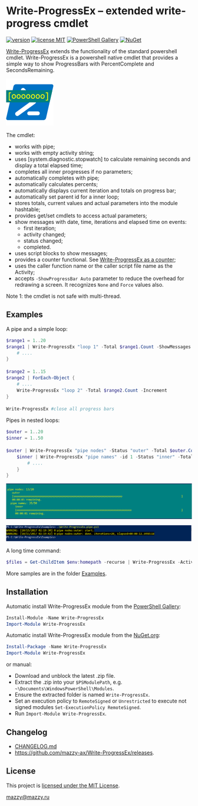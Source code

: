 # Write-ProgressEx &ndash; extended write-progress cmdlet

[project]:https://github.com/mazzy-ax/Write-ProgressEx
[license]:https://github.com/mazzy-ax/Write-ProgressEx/blob/master/LICENSE
[ps]:https://www.powershellgallery.com/packages/Write-ProgressEx
[nuget]:https://www.nuget.org/packages/Write-ProgressEx

[version.svg]:https://img.shields.io/badge/version-0.20-green.svg
[license.svg]:https://img.shields.io/badge/license-MIT-blue.svg
[ps.svg]:https://img.shields.io/badge/Powershell-Gallery-4682B4.svg
[nuget.svg]:https://img.shields.io/badge/downloads-NuGet-orange.svg

[![version][version.svg]][project] [![license MIT][license.svg]][license] [![PowerShell Gallery][ps.svg]][ps] [![NuGet][nuget.svg]][nuget]

[Write-ProgressEx][project] extends the functionality of the standard powershell cmdlet. Write-ProgressEx is a powershell native cmdlet that provides a simple way to show ProgressBars with PercentComplete and SecondsRemaining.

![Write-ProgressEx icon](Media/Write-ProgressEx-icon.png "Write-ProgressEx")

The cmdlet:

* works with pipe;
* works with empty activity string;
* uses [system.diagnostic.stopwatch] to calculate remaining seconds and display a total elapsed time;
* completes all inner progresses if no parameters;
* automatically completes with pipe;
* automatically calculates percents;
* automatically displays current iteration and totals on progress bar;
* automatically set parent id for a inner loop;
* stores totals, current values and actual parameters into the module hashtable;
* provides get/set cmdlets to access actual parameters;
* show messages with date, time, iterations and elapsed time on events:
  * first iteration;
  * activity changed;
  * status changed;
  * completed.
* uses script blocks to show messages;
* provides a counter functional. See [Write-ProgressEx as a counter](Examples/Write-ProgressEx.counter.ps1);
* uses the caller function name or the caller script file name as the Activity;
* accepts `-ShowProgressBar Auto` parameter to reduce the overhead for redrawing a screen. It recognizes `None` and `Force` values also.

Note 1: the cmdlet is not safe with multi-thread.

## Examples

A pipe and a simple loop:

```powershell
$range1 = 1..20
$range1 | Write-ProgressEx "loop 1" -Total $range1.Count -ShowMessages | ForEach-Object {
    # ....
}

$range2 = 1..15
$range2 | ForEach-Object {
    # ....
    Write-ProgressEx "loop 2" -Total $range2.Count -Increment
}

Write-ProgressEx #close all progress bars
```

Pipes in nested loops:

```powershell
$outer = 1..20
$inner = 1..50

$outer | Write-ProgressEx "pipe nodes" -Status "outer" -Total $outer.Count -ShowMessages | ForEach-Object {
    $inner | Write-ProgressEx "pipe names" -id 1 -Status "inner" -Total $inner.Count | ForEach-Object {
        # ....
    }
}
```

![screenshot: Write-ProgressEx](Media/examples.pipe.png)

![screenshot: Result messages](Media/examples.messages.png)

A long time command:

```powershell
$files = Get-ChildItem $env:homepath -recurse | Write-ProgressEx -Activity $env:homepath
```

More samples are in the folder [Examples](Examples).

## Installation

Automatic install Write-ProgressEx module from the [PowerShell Gallery][ps]:

```powershell
Install-Module -Name Write-ProgressEx
Import-Module Write-ProgressEx
```

Automatic install Write-ProgressEx module from the [NuGet.org][nuget]:

```powershell
Install-Package -Name Write-ProgressEx
Import-Module Write-ProgressEx
```

or manual:

* Download and unblock the latest .zip file.
* Extract the .zip into your `$PSModulePath`, e.g. `~\Documents\WindowsPowerShell\Modules`.
* Ensure the extracted folder is named `Write-ProgressEx`.
* Set an execution policy to `RemoteSigned` or `Unrestricted` to execute not signed modules `Set-ExecutionPolicy RemoteSigned`.
* Run `Import-Module Write-ProgressEx`.

## Changelog

* [CHANGELOG.md](CHANGELOG.md)
* <https://github.com/mazzy-ax/Write-ProgressEx/releases>.

## License

This project is [licensed under the MIT License][license].

mazzy@mazzy.ru